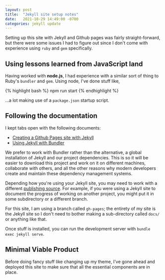 ```yaml
---
layout: post
title:  "Jekyll site setup notes"
date:   2021-10-29 14:49:00 -0700
categories: jekyll update
---
```

Setting up this site with Jekyll and Github pages was fairly straight-forward,
but there were some issues I had to figure out since I don't come with
experience using `ruby` and `gem` specifically.

## Using lessons learned from JavaScript land

Having worked with **node.js**, I had experience with a similar sort of thing
to Ruby's `bundler` and `gem`. Using node, I've done stuff like,

{% highlight bash %}
npm run start
{% endhighlight %}

...a lot making use of a `package.json` startup script.

## Following the documentation

I kept tabs open with the following documents:

- [Creating a Github Pages site with Jekyll](https://docs.github.com/en/pages/setting-up-a-github-pages-site-with-jekyll/creating-a-github-pages-site-with-jekyll)
- [Using Jekyll with Bundler](https://jekyllrb.com/tutorials/using-jekyll-with-bundler/)

We prefer to work with Bundler rather than the alternative, a global
installation of Jekyll and our project dependencies. This is so it will
be easier to download this project and work on it on different machines,
collaborate with others, and all the other reasons why modern developers
create and maintain these dependency management systems.

Depending how you're using your Jekyll site, you may need to work with a
different [publishing
source](https://docs.github.com/en/pages/getting-started-with-github-pages/configuring-a-publishing-source-for-your-github-pages-site#choosing-a-publishing-source).
For example, if you were using a Jekyll site to document the progress of
working on another project, you might put it in some subdirectory or a
different branch.

For this site, I am using a branch called `gh-pages`; the entirety of my site
is the Jekyll site so I don't need to bother making a sub-directory called
`docs/` or anything like that.

Once stuff is installed, you can run the development server with `bundle exec jekyll serve`.

## Minimal Viable Product

Before doing fancy stuff like changing up my theme, I've gone ahead and
deployed this site to make sure that all the essential components are in place.
